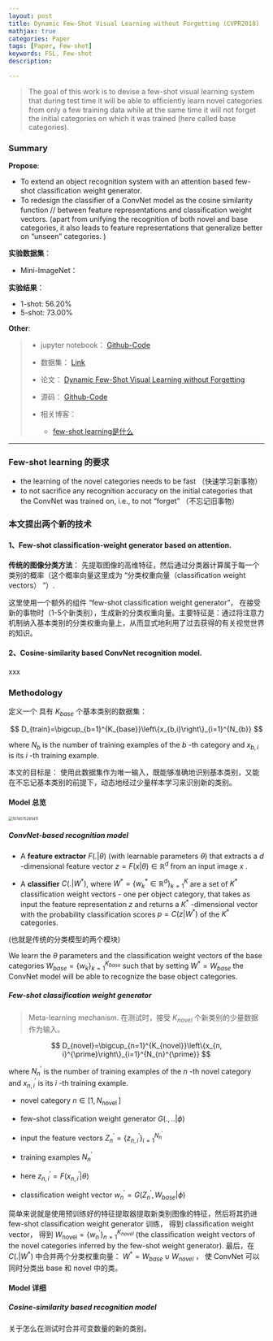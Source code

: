 ```yaml
---
layout: post
title: Dynamic Few-Shot Visual Learning without Forgetting (CVPR2018)
mathjax: true
categories: Paper
tags: [Paper, Few-shot]
keywords: FSL, Few-shot
description: 

---
```


> The goal of this work is to devise a few-shot visual learning system that during test time it will be able to efﬁciently learn novel categories from only a few training data while at the same time it will not forget the initial categories on which it was trained (here called base categories).
>



### Summary

**Propose**: 

- To extend an object recognition system with an attention based few-shot classiﬁcation weight generator.
- To redesign the classiﬁer of a ConvNet model as the cosine similarity function // between feature representations and classiﬁcation weight vectors. (apart from unifying the recognition of both novel and base categories, it also leads to feature representations that generalize better on “unseen” categories. )

**实验数据集**：  

- Mini-ImageNet： 

**实验结果**：

- 1-shot: 56.20%
- 5-shot: 73.00%

**Other**: 

> - jupyter notebook： [Github-Code](https://github.com/HX-idiot/Dynamic-Few-Shot-Visual-Learning-without-Forgetting)  
>
> - 数据集： [Link](https://mega.nz/#!rx0wGQyS!96sFlAr6yyv-9QQPCm5OBFbOm4XSD0t-HlmGaT5GaiE)  
> - 论文： [Dynamic Few-Shot Visual Learning without Forgetting](https://arxiv.org/pdf/1804.09458.pdf)  
> - 源码： [Github-Code](https://github.com/gidariss/FewShotWithoutForgetting)
> - 相关博客：
>   -  [few-shot learning是什么](https://blog.csdn.net/xhw205/article/details/79491649 )

---

### Few-shot learning 的要求

- the learning of the novel categories needs to be fast （快速学习新事物）
- to not sacriﬁce any recognition accuracy on the initial categories that the ConvNet was trained on, i.e., to not “forget”  （不忘记旧事物）

### 本文提出两个新的技术

#### 1、Few-shot classiﬁcation-weight generator based on attention.

**传统的图像分类方法**： 先提取图像的高维特征，然后通过分类器计算属于每一个类别的概率（这个概率向量这里成为 “分类权重向量（classiﬁcation weight vectors） ”）.  

这里使用一个额外的组件 “few-shot classiﬁcation weight generator”， 在接受新的事物时（1-5个新类别），生成新的分类权重向量。主要特征是：通过将注意力机制纳入基本类别的分类权重向量上，从而显式地利用了过去获得的有关视觉世界的知识。

#### 2、Cosine-similarity based ConvNet recognition model.

xxx



### Methodology

定义一个 具有 $K_{base}$ 个基本类别的数据集：    


$$
D_{train}=\bigcup_{b=1}^{K_{base}}\left\{x_{b,i}\right\}_{i=1}^{N_{b}}
$$


where $N_{b}$ is the number of training examples of the $b$ -th category and $x_{b, i}$ is its $i$ -th training example. 

本文的目标是： 使用此数据集作为唯一输入，既能够准确地识别基本类别，又能在不忘记基本类别的前提下，动态地经过少量样本学习来识别新的类别。

#### Model 总览

<img src="https://raw.githubusercontent.com/huangtao36/huangtao36.github.io/master/_posts/2019-11-24-FSL/assets/1574575285411.png" alt="1574575285411" style="zoom:50%;" />

##### ConvNet-based recognition model

- A **feature extractor** $F(.|\theta)$ (with learnable parameters  $\theta$) that extracts a $d$ -dimensional feature vector $z=F(x|\theta)\in\mathbb{R}^{d}$ from an input image $x$ .

- A **classifier** $C\left(.|W^{*}\right)$, where $W^{*}=\left\{w_{k}^{*}\in\mathbb{R}^{d}\right\}_{k=1}^{K}$ are a set of $K^{*}$ classification weight vectors - one  per object category, that takes as input the feature representation $z$ and returns a $K^{*}$ -dimensional vector with the probability classification scores $p=C\left(z | W^{*}\right)$ of the $K^{*}$ categories. 

(也就是传统的分类模型的两个模块)

We learn the $\theta$ parameters and the classification weight vectors of the base categories $W_{base}=\{w_{k}\}_{k=1}^{K_{base}}$ such that by setting  $W^{*}=W_{base}$  the ConvNet model will be able to recognize the base object categories.

#####  Few-shot classiﬁcation weight generator

>  Meta-learning mechanism. 在测试时，接受 $K_{novel}$ 个新类别的少量数据作为输入。

$$
D_{novel}=\bigcup_{n=1}^{K_{novel}}\left\{x_{n, i}^{\prime}\right\}_{i=1}^{N_{n}^{\prime}}
$$



where $N_{n}^{\prime}$ is the number of training examples of the $n$ -th novel category and $x_{n, i}^{\prime}$ is its $i$ -th training example.



- novel category  $n \in\left[1, N_{\text {novel }}\right]$   

- few-shot classiﬁcation weight generator  $G(., . . | \phi)$  

- input the feature vectors  $Z_{n}^{\prime}=\left\{z_{n, i}^{\prime}\right\}_{i=1}^{N_{n}^{\prime}}$  

- training examples $N_{n}^{\prime}$  

- here $z_{n, i}^{\prime}=F\left(x_{n, i}^{\prime} | \theta\right)$   

- classiﬁcation weight vector  $w_{n}^{\prime}=G\left(Z_{n}^{\prime}, W_{b a s e} | \phi\right)$    



简单来说就是使用预训练好的特征提取器提取新类别图像的特征，然后将其扔进 few-shot classiﬁcation weight generator 训练， 得到 classiﬁcation weight vector， 得到 $W_{\text {novel}}=\left\{w_{n}^{\prime}\right\}_{n=1}^{K_{n o v e l}}$ (the classiﬁcation weight vectors of the novel categories inferred by the few-shot weight generator).  最后，在 $C\left(. | W^{*}\right)$ 中合并两个分类权重向量： $W^{*}=W_{base} \cup W_{novel}$ ， 使 ConvNet 可以同时分类出 base 和 novel 中的类。



#### Model 详细

##### Cosine-similarity based recognition model

关于怎么在测试时合并可变数量的新的类别。













